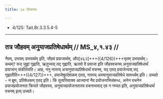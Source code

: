 ```yaml
---
title: ३४ टिप्पणयः

---
```

- 4/125: Tait.Br.3.3.5.4-5

____________________________________________


## तत्र जौहवम् अनुयाजप्रतिषेधार्थम् // MS_४,१.४३ //

नैवम्, उभयम् उभयार्थम् इति, जौहवं प्रयाजार्थम्, औप[४६२]+++({4/126})+++भृतम् उभयार्थम्। कथम्? यज् जुह्वां गृह्णाति, ऋतुभ्यस् तद् गृह्णाति, ऋतवो वै प्रयाजा इति जौहववचनम् अनुयाजप्रतिषेधार्थं प्रयाजान् संकीर्तयति।
आह, ननु नास्त्य् अत्रानुयाजप्रतिषेधार्थं वचनम्, यद् एतत् प्रयाजेभ्यस् तद् गृह्णातीति+++({4/127})+++, प्रयाजेषूपदेशकम् एतत्, नास्त्य् अस्यानुयाजप्रतिषेधे सामर्थ्यम् इति। उच्यते - न ब्रूमः, प्रतिषेधकम् एतद् इति। किं तूत्पत्तिवाक्य आज्यानां नैव प्रयोजनाभिसंबन्धः, अनेन वचनेन प्रयाजप्रयोजनता क्रियते जौहवस्य, अनुयाजप्रयोजनतास्य वचनाभावाद् एव न गम्यत इति, अनुयाजप्रतिषेधार्थं वचनम् इत्य् उच्यते।
